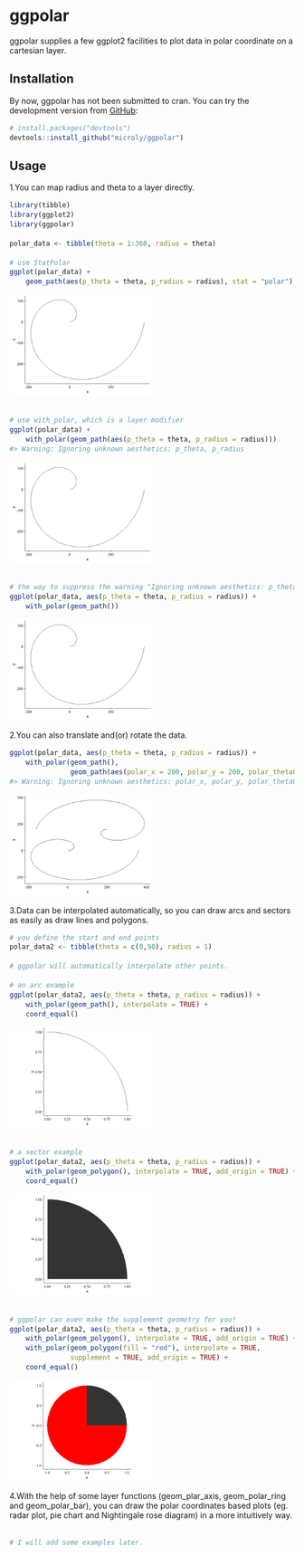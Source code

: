 
<!-- README.md is generated from README.Rmd. Please edit that file -->

# ggpolar

<!-- badges: start -->

<!-- badges: end -->

ggpolar supplies a few ggplot2 facilities to plot data in polar
coordinate on a cartesian layer.

## Installation

By now, ggpolar has not been submitted to cran. You can try the
development version from [GitHub](https://github.com/):

``` r
# install.packages("devtools")
devtools::install_github("microly/ggpolar")
```

## Usage

1.You can map radius and theta to a layer directly.

``` r
library(tibble)
library(ggplot2)
library(ggpolar)

polar_data <- tibble(theta = 1:360, radius = theta)

# use StatPolar
ggplot(polar_data) + 
    geom_path(aes(p_theta = theta, p_radius = radius), stat = "polar")
```

<img src="man/figures/README-map_radius_theta-1.png" width="50%" />

``` r

# use with_polar, which is a layer modifier
ggplot(polar_data) + 
    with_polar(geom_path(aes(p_theta = theta, p_radius = radius)))
#> Warning: Ignoring unknown aesthetics: p_theta, p_radius
```

<img src="man/figures/README-map_radius_theta-2.png" width="50%" />

``` r

# the way to suppress the warning "Ignoring unknown aesthetics: p_theta, p_radius":
ggplot(polar_data, aes(p_theta = theta, p_radius = radius)) + 
    with_polar(geom_path())
```

<img src="man/figures/README-map_radius_theta-3.png" width="50%" />

2.You can also translate and(or) rotate the data.

``` r
ggplot(polar_data, aes(p_theta = theta, p_radius = radius)) + 
    with_polar(geom_path(),
               geom_path(aes(polar_x = 200, polar_y = 200, polar_theta0 = 180)))
#> Warning: Ignoring unknown aesthetics: polar_x, polar_y, polar_theta0
```

<img src="man/figures/README-translate_rotate-1.png" width="50%" />

3.Data can be interpolated automatically, so you can draw arcs and
sectors as easily as draw lines and polygons.

``` r
# you define the start and end points
polar_data2 <- tibble(theta = c(0,90), radius = 1)

# ggpolar will automatically interpolate other points.

# an arc example
ggplot(polar_data2, aes(p_theta = theta, p_radius = radius)) + 
    with_polar(geom_path(), interpolate = TRUE) + 
    coord_equal()
```

<img src="man/figures/README-interpolation-1.png" width="50%" />

``` r

# a sector example
ggplot(polar_data2, aes(p_theta = theta, p_radius = radius)) + 
    with_polar(geom_polygon(), interpolate = TRUE, add_origin = TRUE) + 
    coord_equal()
```

<img src="man/figures/README-interpolation-2.png" width="50%" />

``` r

# ggpolar can even make the supplement geometry for you! 
ggplot(polar_data2, aes(p_theta = theta, p_radius = radius)) + 
    with_polar(geom_polygon(), interpolate = TRUE, add_origin = TRUE) +
    with_polar(geom_polygon(fill = "red"), interpolate = TRUE, 
               supplement = TRUE, add_origin = TRUE) +
    coord_equal()
```

<img src="man/figures/README-interpolation-3.png" width="50%" />

4.With the help of some layer functions (geom\_plar\_axis,
geom\_polar\_ring and geom\_polar\_bar), you can draw the polar
coordinates based plots (eg. radar plot, pie chart and Nightingale rose
diagram) in a more intuitively way.

``` r

# I will add some examples later.
```
